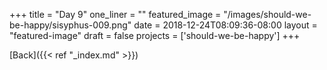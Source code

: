 +++
title = "Day 9"
one_liner = ""
featured_image = "/images/should-we-be-happy/sisyphus-009.png"
date = 2018-12-24T08:09:36-08:00
layout = "featured-image"
draft = false
projects = ['should-we-be-happy']
+++

[Back]({{< ref "_index.md" >}})
